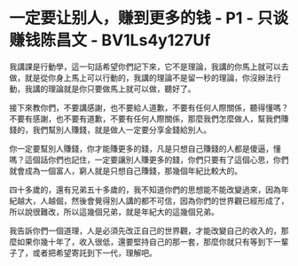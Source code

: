 # 一定要让别人，赚到更多的钱 - P1 - 只谈赚钱陈昌文 - BV1Ls4y127Uf

我講課是行動學，這一句話希望你們記下來，它不是理論，我講的你馬上就可以去做，就是從你身上馬上可以行動的，我講的理論不是留一秒的理論，你沒辦法行動，我講的理論就是你只要做馬上就可以做，聽好了。

接下來教你們，不要講感謝，也不要給人道歉，不要有任何人際關係，聽得懂嗎？不要有感謝，也不要有道歉，不要有任何人際關係，那麼我們怎麼做人，幫我們賺錢的，我們幫別人賺錢，就是做人一定要分享金錢給別人。

你一定要幫別人賺錢，你才能賺更多的錢，凡是只想自己賺錢的人都是傻逼，懂嗎？這個話你們也記住，一定要讓別人賺更多的錢，你們只要有了這個心思，你們就會成為一個富人，窮人就是只想自己賺錢，那幾個年紀比較大的。

四十多歲的，還有兄弟五十多歲的，我不知道你們的思想能不能改變過來，因為年紀越大，人越倔，然後會覺得別人講的都不可信，因為你們的世界觀已經形成了，所以說很難改，所以這幾個兄弟，就是年紀大的這幾個兄弟。

我告訴你們一個道理，人是必須先改正自己的世界觀，才能改變自己的收入的，那麼如果你幾十年了，收入很低，還要堅持自己的那一套，那麼你就只有等到下一輩子了，或者把希望寄託到下一代，理解吧。

